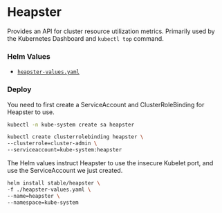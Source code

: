 # Heapster

Provides an API for cluster resource utilization metrics. Primarily used by the Kubernetes Dashboard
and `kubectl top` command.

### Helm Values

  - [`heapster-values.yaml`](./heapster-values.yaml)

### Deploy

You need to first create a ServiceAccount and ClusterRoleBinding for Heapster to use.

```bash
kubectl -n kube-system create sa heapster

kubectl create clusterrolebinding heapster \
--clusterrole=cluster-admin \
--serviceaccount=kube-system:heapster
```

The Helm values instruct Heapster to use the insecure Kubelet port, and use the ServiceAccount we
just created.

```bash
helm install stable/heapster \
-f ./heapster-values.yaml \
--name=heapster \
--namespace=kube-system
```
